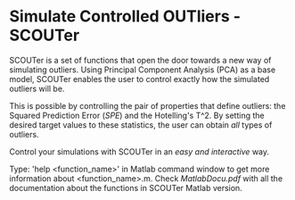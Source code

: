 # Simulate Controlled OUTliers - SCOUTer

SCOUTer is a set of functions that open the door towards a new way of 
simulating outliers. Using Principal Component Analysis (PCA) as a base 
model, SCOUTer enables the user to control exactly how the simulated 
outliers will be.

This is possible by controlling the pair of properties that define 
outliers: the Squared Prediction Error (_SPE_) and the Hotelling's T^2. 
By setting the desired target values to these statistics, the user can 
obtain *all* types of outliers.
 
Control your simulations with SCOUTer in an *easy and interactive* way.

Type: 
'help <function_name>' 
in Matlab command window to get more information about <function_name>.m.
Check _MatlabDocu.pdf_ with all the documentation about the functions in SCOUTer Matlab version.
